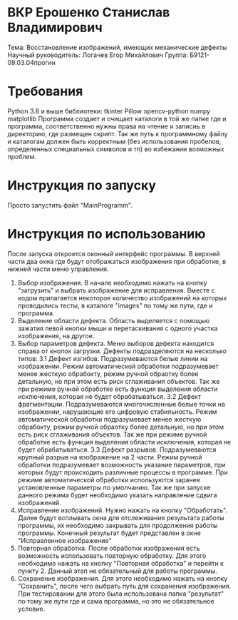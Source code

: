 # ВКР Ерошенко Станислав Владимирович

Тема: Восстановление изображений, имеющих механические дефекты
Научный руководитель: Логачев Егор Михайлович
Группа: Б9121-09.03.04прогин


# Требования

Python 3.8 и выше
библиотеки: 
tkinter
Pillow
opencv-python
numpy
matplotlib
Программа создает и очищает каталоги в той же папке где и программа, соответственно нужны права на чтение и записиь в директорию, где размещен скрипт. Так же путь к программному файлу и каталогам должен быть корректным (без использования пробелов, определенных специальных символов и тп) во избежании возможных проблем.

# Инструкция по запуску

Просто запустить файл "MainProgramm".

# Инструкция по использованию

После запуска откроется оконный интерфейс программы. В верхней части два окна где будут отображаться изображения при обработке, в нижней части меню управления. 
1. Выбор изображения. В начале необходимо нажать на кнопку "загрузить" и выбрать изображение для исправления. Вместе с кодом прилагается некоторое количество изображений на которых проводились тесты, в каталоге "images" по тому же пути, где и программа.
2. Выделение области дефекта. Область выделяется с помощью зажатия левой кнопки мыши и перетаскивания с одного участка изображения, на другое.
3. Выбор параметров дефекта. Меню выборов дефекта находится справа от кнопок загрузки. Дефекты подразделяются на несколько типов:
   3.1 Дефект изгибов. Подразумеваются белые линии на изображении. Режим автоматической обработки подразумевает менее жесткую обрабокту, режим ручной обраотку более детальную, но при этом есть риск сглаживания объектов. Так же при режиме ручной обработке есть функция выделения области исключения, которая не будет обрабатываться.
   3.2 Дефект фрагментации. Подразумеваются многочисленные белые точки на изображении, нарушающие его цифровую стабильность. Режим автоматической обработки подразумевает менее жесткую обрабокту, режим ручной обраотку более детальную, но при этом есть риск сглаживания объектов. Так же при режиме ручной обработке есть функция выделения области исключения, которая не будет обрабатываться.
   3.3 Дефект разрывов. Подразумеваются крупный разрыв на изображение на 2 части. Режим ручной обработки подразумевает возможность указание параметров, при которых будут происходить различные процессы в программе. При режиме автоматической обработки используются заранее установленные параметры по умолчанию. Так же при запуске данного режима будет необходимо указать направление сдвига изображений.
4. Исправление изображений. Нужно нажать на кнопку "Обработать". Далее будут всплывать окна для отслеживания результата работы программы, их необходимо закрывать для продолжения работы программы. Конечный результат будет представлен в окне "Исправленное изображение"
5. Повторная обработка. После обработки изображения есть возможность использовать повторную обработку. Для этого необходимо нажать на кнопку "Повторная обработка" и перейти к пункту 2. Данный этап не обязательный для работы программы.
6. Сохранение изображения. Для этого необходимо нажать на кнопку "Сохранить", после чего выбрать путь для сохранения изображения. При тестировании для этого была использована папка "результат" по тому же пути где и сама программа, но это не обязательное условие.
